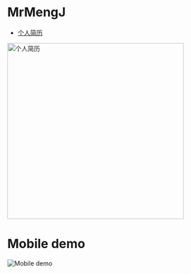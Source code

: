 # MrMengJ
* [个人简历](https://mrmengj.github.io/MrMengJ/index.html)

<a href="https://mrmengj.github.io/MrMengJ/index.html"><img width="400" alt="个人简历" title="个人简历" src="https://ooo.0o0.ooo/2017/06/05/59357b6a51d7a.png" /></a>
# Mobile demo
![Mobile demo](https://ooo.0o0.ooo/2017/06/20/59490c319ef90.png "用手机扫一扫")
